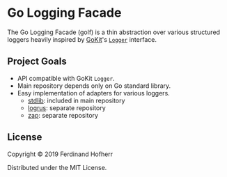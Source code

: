 # Go Logging Facade

The Go Logging Facade (golf) is a thin abstraction over various
structured loggers heavily inspired by [GoKit](https://gokit.io/)'s
[`Logger`](https://godoc.org/github.com/go-kit/kit/log#Logger)
interface.

## Project Goals

* API compatible with GoKit `Logger`.
* Main repository depends only on Go standard library.
* Easy implementation of adapters for various loggers.
  * [stdlib](https://godoc.org/log): included in main repository
  * [logrus](https://github.com/Sirupsen/logrus): separate repository
  * [zap](https://github.com/uber-go/zap): separate repository

## License

Copyright © 2019 Ferdinand Hofherr

Distributed under the MIT License.
